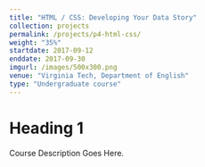 ```yaml
---
title: "HTML / CSS: Developing Your Data Story"
collection: projects
permalink: /projects/p4-html-css/
weight: "35%"
startdate: 2017-09-12
enddate: 2017-09-30
imgurl: /images/500x300.png
venue: "Virginia Tech, Department of English"
type: "Undergraduate course"
---
```


# Heading 1

Course Description Goes Here.
